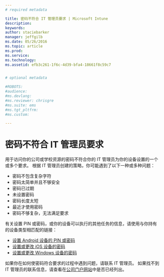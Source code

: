 ```yaml
---
# required metadata

title: 密码不符合 IT 管理员要求 | Microsoft Intune
description:
keywords:
author: staciebarker
manager: jeffgilb
ms.date: 05/26/2016
ms.topic: article
ms.prod:
ms.service:
ms.technology:
ms.assetid: efb3c261-1f6c-4d39-bfa4-18661f8c59c7


# optional metadata

#ROBOTS:
#audience:
#ms.devlang:
#ms.reviewer: chrisgre
#ms.suite: ems
#ms.tgt_pltfrm:
#ms.custom:

---
```


# 密码不符合 IT 管理员要求

用于访问你的公司或学校资源的密码不符合你的 IT 管理员为你的设备设置的一个或多个要求。 根据 IT 管理员创建的策略，你可能遇到了以下一种或多种问题：

- 密码不包含复杂字符
- 密码太简单并且不够安全
- 密码已过期
- 未设置密码
- 密码长度太短
- 最近才使用密码
- 密码不够复杂，无法满足要求

有关设置 PIN 或密码，或你的设备可以执行的其他任务的信息，请使用与你持有的设备类型相匹配的链接：

- [设置 Android 设备的 PIN 或密码](set-your-pin-or-password-android.md)
- [设置或更改 iOS 设备的密码](set-or-change-your-passcode-ios.md)
- [设置或更改 Windows 设备的密码](set-or-change-your-password-windows.md)

如果你在如何使密码符合要求的过程中遇到问题，请联系 IT 管理员。 如果找不到 IT 管理员的联系信息，请查看在[公司门户网站](http://portal.manage.microsoft.com)中是否已经列出。

<!--HONumber=Jun16_HO1-->


